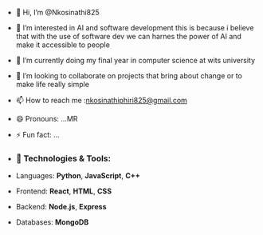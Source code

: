 - 👋 Hi, I’m @Nkosinathi825
- 👀 I’m interested in AI and software development this is because i believe that with the use of software dev we can harnes the power of AI and make it  accessible to people
- 🌱 I’m currently doing my final year in computer science at wits university
- 💞️ I’m looking to collaborate on projects that bring about change or  to make life really simple
- 📫 How to reach me :nkosinathiphiri825@gmail.com
- 😄 Pronouns: ...MR
- ⚡ Fun fact: ...

- ### 🔧 Technologies & Tools:
- Languages: **Python**, **JavaScript**, **C++**
- Frontend: **React**, **HTML**, **CSS**
- Backend: **Node.js**, **Express**
- Databases: **MongoDB**


<!---
Nkosinathi825/Nkosinathi825 is a ✨ special ✨ repository because its `README.md` (this file) appears on your GitHub profile.
You can click the Preview link to take a look at your changes.
--->
